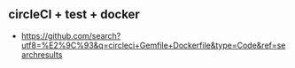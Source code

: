circleCI + test + docker
----
- https://github.com/search?utf8=%E2%9C%93&q=circleci+Gemfile+Dockerfile&type=Code&ref=searchresults
